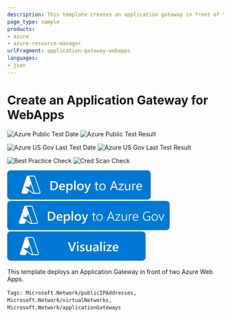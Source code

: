 ```yaml
---
description: This template creates an application gateway in front of two Azure Web Apps with a custom probe enabled.
page_type: sample
products:
- azure
- azure-resource-manager
urlFragment: application-gateway-webapps
languages:
- json
---
```

# Create an Application Gateway for WebApps

![Azure Public Test Date](https://azurequickstartsservice.blob.core.windows.net/badges/quickstarts/microsoft.network/application-gateway-webapps/PublicLastTestDate.svg)
![Azure Public Test Result](https://azurequickstartsservice.blob.core.windows.net/badges/quickstarts/microsoft.network/application-gateway-webapps/PublicDeployment.svg)

![Azure US Gov Last Test Date](https://azurequickstartsservice.blob.core.windows.net/badges/quickstarts/microsoft.network/application-gateway-webapps/FairfaxLastTestDate.svg)
![Azure US Gov Last Test Result](https://azurequickstartsservice.blob.core.windows.net/badges/quickstarts/microsoft.network/application-gateway-webapps/FairfaxDeployment.svg)

![Best Practice Check](https://azurequickstartsservice.blob.core.windows.net/badges/quickstarts/microsoft.network/application-gateway-webapps/BestPracticeResult.svg)
![Cred Scan Check](https://azurequickstartsservice.blob.core.windows.net/badges/quickstarts/microsoft.network/application-gateway-webapps/CredScanResult.svg)

[![Deploy To Azure](https://raw.githubusercontent.com/Azure/azure-quickstart-templates/master/1-CONTRIBUTION-GUIDE/images/deploytoazure.svg?sanitize=true)](https://portal.azure.com/#create/Microsoft.Template/uri/https%3A%2F%2Fraw.githubusercontent.com%2FAzure%2Fazure-quickstart-templates%2Fmaster%2Fquickstarts%2Fmicrosoft.network%2Fapplication-gateway-webapps%2Fazuredeploy.json)
[![Deploy To Azure US Gov](https://raw.githubusercontent.com/Azure/azure-quickstart-templates/master/1-CONTRIBUTION-GUIDE/images/deploytoazuregov.svg?sanitize=true)](https://portal.azure.us/#create/Microsoft.Template/uri/https%3A%2F%2Fraw.githubusercontent.com%2FAzure%2Fazure-quickstart-templates%2Fmaster%2Fquickstarts%2Fmicrosoft.network%2Fapplication-gateway-webapps%2Fazuredeploy.json)
[![Visualize](https://raw.githubusercontent.com/Azure/azure-quickstart-templates/master/1-CONTRIBUTION-GUIDE/images/visualizebutton.svg?sanitize=true)](http://armviz.io/#/?load=https%3A%2F%2Fraw.githubusercontent.com%2FAzure%2Fazure-quickstart-templates%2Fmaster%2Fquickstarts%2Fmicrosoft.network%2Fapplication-gateway-webapps%2Fazuredeploy.json)

This template deploys an Application Gateway in front of two Azure Web Apps.

`Tags: Microsoft.Network/publicIPAddresses, Microsoft.Network/virtualNetworks, Microsoft.Network/applicationGateways`
